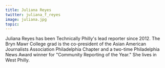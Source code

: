 ```yaml
---
title: Juliana Reyes
twitter: juliana_f_reyes
image: juliana.jpg
topic:
---
```


Juliana Reyes has been Technically Philly's lead reporter since 2012. The Bryn Mawr College grad is the co-president of the Asian American Journalists Association Philadelphia Chapter and a two-time Philadelphia News Award winner for "Community Reporting of the Year." She lives in West Philly.